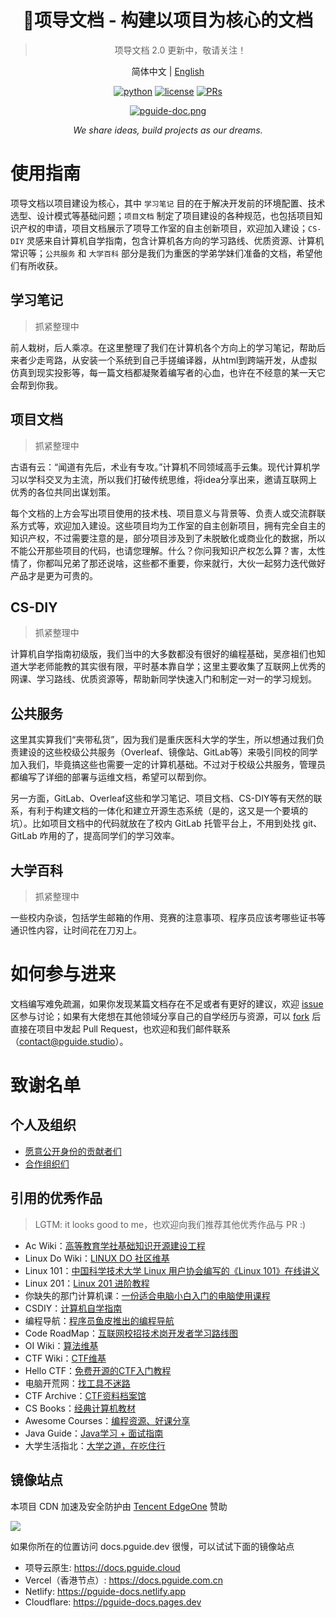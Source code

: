 <div align="center">

# 🌱项导文档 - 构建以项目为核心的文档

> 项导文档 2.0 更新中，敬请关注！

简体中文 | [English](https://github.com/PGuideDev/PGuide-Docs/blob/master/README-EN.md)

[![python](https://img.shields.io/badge/-VuePress-blue?logo=vue&logoColor=white)](https://github.com/pre-commit/pre-commit)
[![license](https://img.shields.io/github/license/PGuideDev/PGuide-Docs)](https://img.shields.io/github/license/PGuideDev/PGuide-Docs)
[![PRs](https://img.shields.io/badge/PRs-welcome-brightgreen.svg)](https://github.com/PGuideDev/PGuide-Docs/pulls)

[![pguide-doc.png](docs/.vuepress/public/src/pguide-doc.png)](https://docs.pguide.cloud/)

_We share ideas, build projects as our dreams._

</div>

# 使用指南

项导文档以项目建设为核心，其中 `学习笔记` 目的在于解决开发前的环境配置、技术选型、设计模式等基础问题；`项目文档` 制定了项目建设的各种规范，也包括项目知识产权的申请，项目文档展示了项导工作室的自主创新项目，欢迎加入建设；`CS-DIY` 灵感来自计算机自学指南，包含计算机各方向的学习路线、优质资源、计算机常识等；`公共服务` 和 `大学百科` 部分是我们为重医的学弟学妹们准备的文档，希望他们有所收获。

## 学习笔记

> 抓紧整理中

前人栽树，后人乘凉。在这里整理了我们在计算机各个方向上的学习笔记，帮助后来者少走弯路，从安装一个系统到自己手搓编译器，从html到跨端开发，从虚拟仿真到现实投影等，每一篇文档都凝聚着编写者的心血，也许在不经意的某一天它会帮到你我。

## 项目文档

> 抓紧整理中

古语有云：“闻道有先后，术业有专攻。”计算机不同领域高手云集。现代计算机学习以学科交叉为主流，所以我们打破传统思维，将idea分享出来，邀请互联网上优秀的各位共同出谋划策。

每个文档的上方会写出项目使用的技术栈、项目意义与背景等、负责人或交流群联系方式等，欢迎加入建设。这些项目均为工作室的自主创新项目，拥有完全自主的知识产权，不过需要注意的是，部分项目涉及到了未脱敏化或商业化的数据，所以不能公开那些项目的代码，也请您理解。什么？你问我知识产权怎么算？害，太性情了，你都叫兄弟了那还说啥，这些都不重要，你来就行，大伙一起努力迭代做好产品才是更为可贵的。

## CS-DIY

> 抓紧整理中

计算机自学指南初级版，我们当中的大多数都没有很好的编程基础，吴彦祖们也知道大学老师能教的其实很有限，平时基本靠自学；这里主要收集了互联网上优秀的网课、学习路线、优质资源等，帮助新同学快速入门和制定一对一的学习规划。

## 公共服务

这里其实算我们“夹带私货”，因为我们是重庆医科大学的学生，所以想通过我们负责建设的这些校级公共服务（Overleaf、镜像站、GitLab等）来吸引同校的同学加入我们，毕竟搞这些也需要一定的计算机基础。不过对于校级公共服务，管理员都编写了详细的部署与运维文档，希望可以帮到你。

另一方面，GitLab、Overleaf这些和学习笔记、项目文档、CS-DIY等有天然的联系，有利于构建文档的一体化和建立开源生态系统（是的，这又是一个要填的坑）。比如项目文档中的代码就放在了校内 GitLab 托管平台上，不用到处找 git、GitLab 咋用的了，提高同学们的学习效率。

## 大学百科

> 抓紧整理中

一些校内杂谈，包括学生邮箱的作用、竞赛的注意事项、程序员应该考哪些证书等通识性内容，让时间花在刀刃上。

# 如何参与进来

文档编写难免疏漏，如果你发现某篇文档存在不足或者有更好的建议，欢迎 [issue](https://github.com/PGuideDev/PGuide-Docs/issues) 区参与讨论；如果有大佬想在其他领域分享自己的自学经历与资源，可以 [fork](https://github.com/PGuideDev/PGuide-Docs/fork) 后直接在项目中发起 Pull Request，也欢迎和我们邮件联系（contact@pguide.studio）。

# 致谢名单

## 个人及组织

- [愿意公开身份的贡献者们](https://docs.pguide.cloud/friends/persons/)
- [合作组织们](https://docs.pguide.cloud/friends/organizations/)

## 引用的优秀作品



> LGTM: it looks good to me，也欢迎向我们推荐其他优秀作品与 PR :)

- Ac Wiki：[高等教育学社基础知识开源建设工程](https://ac-wiki.org/)
- Linux Do Wiki：[LINUX DO 社区维基](https://wiki.linux.do/)
- Linux 101：[中国科学技术大学 Linux 用户协会编写的《Linux 101》在线讲义](https://101.lug.ustc.edu.cn/)
- Linux 201：[Linux 201 进阶教程](https://201.ustclug.org/)
- 你缺失的那门计算机课：[一份适合电脑小白入门的电脑使用课程](https://www.criwits.top/missing/)
- CSDIY：[计算机自学指南](https://csdiy.wiki/)
- 编程导航：[程序员鱼皮推出的编程导航](https://www.codefather.cn/course/1789189862986850306)
- Code RoadMap：[互联网校招技术岗开发者学习路线图](https://github.com/forthespada/developer-roadmap-zh-CN)
- OI Wiki：[算法维基](https://oi.wiki/)
- CTF Wiki：[CTF维基](https://ctf-wiki.org/)
- Hello CTF：[免费开源的CTF入门教程](https://hello-ctf.com/)
- 电脑开荒网：[找工具不迷路](https://www.cyhaoka.vip/)
- CTF Archive：[CTF资料档案馆](https://github.com/CTF-Archives)
- CS Books：[经典计算机教材](https://github.com/forthespada/CS-Books)
- Awesome Courses：[编程资源、好课分享](https://github.com/forthespada/Awsome-Courses)
- Java Guide：[Java学习 + 面试指南](https://javaguide.cn/)
- 大学生活指北：[大学之道，在吃住行](https://colleges.chat/)

## 镜像站点

本项目 CDN 加速及安全防护由 [Tencent EdgeOne](https://edgeone.ai/zh?from=github) 赞助

![](https://github.com/Ac-Wiki/Ac-Wiki/blob/main/docs/assets/TencentEdgeone.png)

如果你所在的位置访问 docs.pguide.dev 很慢，可以试试下面的镜像站点
- 项导云原生: https://docs.pguide.cloud
- Vercel（香港节点）: https://docs.pguide.com.cn
- Netlify: https://pguide-docs.netlify.app
- Cloudflare: https://pguide-docs.pages.dev

